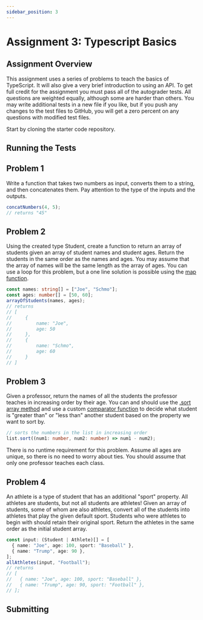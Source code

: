 ```yaml
---
sidebar_position: 3
---
```


# Assignment 3: Typescript Basics

## Assignment Overview

This assignment uses a series of problems to teach the basics of TypeScript. It will also give a very brief introduction to using an API. To get full credit for the assignment you must pass all of the autograder tests. All questions are weighted equally, although some are harder than others. You may write additional tests in a new file if you like, but if you push any changes to the test files to GitHub, you will get a zero percent on any questions with modified test files.

Start by cloning the starter code repository.

## Running the Tests

## Problem 1

Write a function that takes two numbers as input, converts them to a string, and then concatenates them. Pay attention to the type of the inputs and the outputs.

```typescript
concatNumbers(4, 5);
// returns "45"
```

## Problem 2

Using the created type Student, create a function to return an array of students given an array of student names and student ages. Return the students in the same order as the names and ages. You may assume that the array of names will be the same length as the array of ages. You can use a loop for this problem, but a one line solution is possible using the [map function](https://www.freecodecamp.org/news/javascript-map-reduce-and-filter-explained-with-examples/).

```typescript
const names: string[] = ["Joe", "Schmo"];
const ages: number[] = [50, 60];
arrayOfStudents(names, ages);
// returns
// [
//     {
//         name: "Joe",
//         age: 50
//     },
//     {
//         name: "Schmo",
//         age: 60
//     }
// ]
```

## Problem 3

Given a professor, return the names of all the students the professor teaches in increasing order by their age. You can and should use the [.sort array method](https://flaviocopes.com/how-to-sort-array-of-objects-by-property-javascript/) and use a custom [comparator function](https://developer.mozilla.org/en-US/docs/Web/JavaScript/Reference/Global_Objects/Array/sort#description) to decide what student is "greater than" or "less than" another student based on the property we want to sort by.

```typescript
// sorts the numbers in the list in increasing order
list.sort((num1: number, num2: number) => num1 - num2);
```

There is no runtime requirement for this problem. Assume all ages are unique, so there is no need to worry about ties. You should assume that only one professor teaches each class.

## Problem 4

An athlete is a type of student that has an additional "sport" property. All athletes are students, but not all students are athletes! Given an array of students, some of whom are also athletes, convert all of the students into athletes that play the given default sport. Students who were athletes to begin with should retain their original sport. Return the athletes in the same order as the initial student array.

```typescript
const input: (Student | Athlete)[] = [
  { name: "Joe", age: 100, sport: "Baseball" },
  { name: "Trump", age: 90 },
];
allAthletes(input, "Football");
// returns
// [
//   { name: "Joe", age: 100, sport: "Baseball" },
//   { name: "Trump", age: 90, sport: "Football" },
// ];
```

## Submitting
